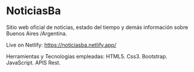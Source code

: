 # NoticiasBa
Sitio web oficial de noticias, estado del tiempo y demás información sobre Buenos Aires /Argentina.

Live on Netlify: https://noticiasba.netlify.app/

Herramientas y Tecnologias empleadas: 
HTML5. 
Css3.
Bootstrap.
JavaScript.
APIS Rest.
